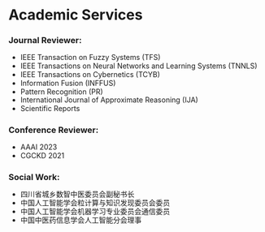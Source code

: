 # <i class="fas fa-atom fa-spin"></i> Academic Services

### Journal Reviewer:
<ul style="line-height: 120%">
<li> IEEE Transaction on Fuzzy Systems (TFS)</li>
<li> IEEE Transactions on Neural Networks and Learning Systems (TNNLS)</li>
<li> IEEE Transactions on Cybernetics (TCYB)</li>
<li> Information Fusion (INFFUS)</li>
<li> Pattern Recognition (PR)</li> 
<li> International Journal of Approximate Reasoning (IJA)</li>
<li>  Scientific Reports </li>
</ul>

### Conference Reviewer:
<ul style="line-height: 120%">
<li> AAAI 2023</li>
<li> CGCKD 2021</li>
</ul>

### Social Work:
<ul style="line-height: 120%">
  <li> 四川省城乡数智中医委员会副秘书长</li>
  <li> 中国人工智能学会粒计算与知识发现委员会委员</li>
  <li> 中国人工智能学会机器学习专业委员会通信委员</li>
  <li> 中国中医药信息学会人工智能分会理事</li>
</ul>
